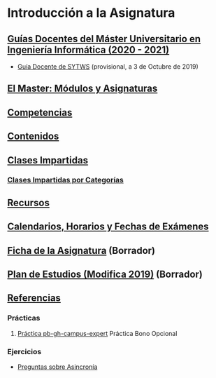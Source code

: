 
# Introducción a la Asignatura 

## [Guías Docentes del Máster Universitario en Ingeniería Informática (2020 - 2021)](https://www.ull.es/apps/guias/guias/view_degree/670) 

* [Guía Docente de SYTWS](guia-docente-sytws.pdf) (provisional, a 3 de Octubre de 2019)

## [El Master: Módulos y Asignaturas](../degree.md)

## [Competencias](competencias)

## [Contenidos](../)

## [Clases Impartidas]({{site.baseurl}}/clases.html)

### [Clases Impartidas por Categorías]({{site.baseurl}}/categories/)

## [Recursos](../resources.md)

## [Calendarios, Horarios y Fechas de Exámenes](../timetables.md)

## [Ficha de la Asignatura](TWBE.html) (Borrador)

## [Plan de Estudios (Modifica 2019)](Plan_Estudios.html) (Borrador)

## [Referencias](../references.md)

### Prácticas

1. [Práctica pb-gh-campus-expert](practicas/pb-gh-campus-expert) Práctica Bono Opcional

### Ejercicios

* [Preguntas sobre Asincronía](preguntas-async.html)
